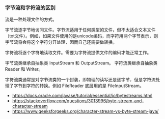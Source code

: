 ### 字节流和字符流的区别

流是一种处理文件的方式。

字节流逐字节地访问文件。字节流适用于任何类型的文件，但不太适合文本文件（txt文件）。例如，如果文件使用的是unicode编码，而字符用两个字节表示，则字节流将会将这个字符分开处理，因而自己还需要做转换。

字符流将逐个字符地读取文件。需要为字符流提供文件的编码才能正常工作。

字节流类继承自抽象类 InputStream 和 OutputStream。
字符流类继承自抽象类 Reader 和 Writer。

字符流类通常是对字节流类的一个封装，即物理的读写还是逐字节，但是字符流处理了字节到字符的转换。例如 FileReader 底层用的是 FileInputStream。

- https://docs.oracle.com/javase/tutorial/essential/io/bytestreams.html
- https://stackoverflow.com/questions/3013996/byte-stream-and-character-stream
- https://www.geeksforgeeks.org/character-stream-vs-byte-stream-java/
